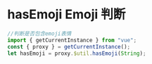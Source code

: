 # hasEmoji Emoji 判断

```javascript
//判断是否包含emoji表情
import { getCurrentInstance } from "vue";
const { proxy } = getCurrentInstance();
let hasEmoji = proxy.$util.hasEmoji(String);
```